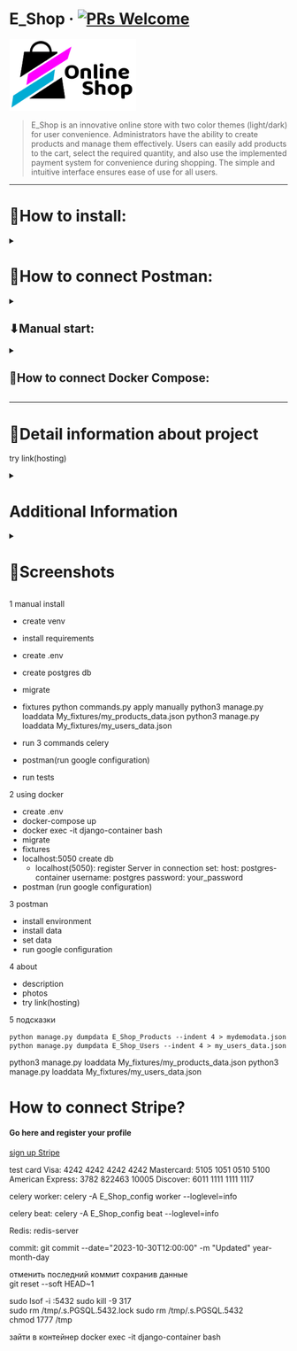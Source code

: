 # E_Shop &middot; [![PRs Welcome](https://img.shields.io/badge/PRs-welcome-brightgreen.svg?style=flat-square)](http://makeapullrequest.com)

[<img src="E_Shop_config/static/img/logo_dark.png" width="230" height="130">](#)

> E_Shop is an innovative online store with two color themes (light/dark) for user convenience.
> Administrators have the ability to create products and manage them effectively.
> Users can easily add products to the cart, select the required quantity, and also use the implemented payment system
> for
> convenience during shopping.
> The simple and intuitive interface ensures ease of use for all users.

<hr>

<h1>📍How to install: </h1>

<details><summary><h1>📮How to connect Postman:</h1></summary><br/>

- <h3>Import <b><i>"Postman Collections"</i></b> folder into Postman</h3>
- <h3>Set the environment settings <b><i>"User Data e_shop"</i></b></h3>
- <h3>The <b><i>"E_Shop_API"</i></b> collection contains requests</h3>
</details>


<details><summary><h2>⬇Manual start:</h2></summary><br>
<h3>Connect venv:</h3> 

```
python3 -m venv venv
```

<h3>Activate it:</h3>
<i>For Windows</i>

``` 
.\venv\Scripts\activate
```

<i>For MacOS</i>

``` 
source venv/bin/activate 
```

<h3>Install libraries:</h3>

```
pip install -r requirements.txt
```

<h3>Create Your .env:</h3>

```
# Django configuration
SECRET_KEY=your_secret_key
DEBUG=1  # Set 1 or 0 
#
# PostgreSQL (docker/local)
DB_ENGINE=django.db.backends.postgresql_psycopg2
DB_NAME=your_db_name
DB_USER=your_db_user
DB_PASSWORD=your_db_password
DB_PORT=your_db_port
#
# pgadmin container
PGADMIN_DEFAULT_EMAIL=your_pgadmin_email
PGADMIN_DEFAULT_PASSWORD=your_pgadmin_password
#
# Stripe payment
STRIPE_PUBLIC_KEY=pk_key
STRIPE_SECRET_KEY=sk_key
#
# Settings Gmail SMTP
EMAIL_HOST_USER=your@gmail.com
EMAIL_HOST_PASSWORD=your_email_password
```

<h3>Create PostgreSQ DB: </h3>
<i>Server > Data Bases > Create DB and give name</i>

```
e_shop_db
```

<h3>Apply migrations:</h3>

```
python manage.py migrate
```

<h3>Install fixtures:</h3>

```
python commands.py
```

<h3>Run Commands:</h3>

<i>Runserver:</i>

```
python manage.py runserver
```

<i>Celery worker:</i>

```
celery -A E_Shop_config worker --loglevel=info
```

<i>Celery beat:</i>

```
celery -A E_Shop_config beat --loglevel=info
```

<h3>Use Postman Collections:</h3>
To configure, go to the Google Configuration, select <b>"Change Sites"</b> and install the <b>"Social application"</b>.
<pre>
E_Shop_API.postman_collection.json
User Data e_shop.postman_environment.json
</pre>

</details>


<details><summary><h2>🐳How to connect Docker Compose:</h2></summary><br/>

<h3>Create Your .env:</h3>

```
# Django configuration
SECRET_KEY=your_secret_key
DEBUG=1  # Set 1 or 0 
#
# PostgreSQL (docker/local)
DB_ENGINE=django.db.backends.postgresql_psycopg2
DB_NAME=your_db_name
DB_USER=your_db_user
DB_PASSWORD=your_db_password
DB_PORT=your_db_port
#
# pgadmin container
PGADMIN_DEFAULT_EMAIL=your_pgadmin_email
PGADMIN_DEFAULT_PASSWORD=your_pgadmin_password
#
# Stripe payment
STRIPE_PUBLIC_KEY=pk_key
STRIPE_SECRET_KEY=sk_key
#
# Settings Gmail SMTP
EMAIL_HOST_USER=your@gmail.com
EMAIL_HOST_PASSWORD=your_email_password
```

<h3>UP Docker-compose:</h3>

```
docker-compose up
```

<h3>Login to the container console:</h3>

```
docker exec -it django-container bash
```

<h3>Apply migrations:</h3>

```
python manage.py migrate
```

<h3>Install fixtures:</h3>

```
python commands.py
```

<h3>Use Postman Collections:</h3>
To configure, go to the Google Configuration, select <b>"Change Sites"</b> and install the <b>"Social application"</b>.
<pre>
E_Shop_API.postman_collection.json
User Data e_shop.postman_environment.json
</pre>

</details>

<hr>
<h1>📂Detail information about project</h1>

try link(hosting)

<details><summary><h1>Additional Information</h1></summary><br/>
        test card
            Visa: 4242 4242 4242 4242
            Mastercard: 5105 1051 0510 5100
            American Express: 3782 822463 10005
            Discover: 6011 1111 1111 1117

<p>
<b>user admin :</b> <br>
        admin@gmail.com
Testpass1 <br>
<b>basic user :</b> <br>
user@gmail.com <br>
Testpass1</p>
</details>

<details><summary><h1>📂Screenshots</h1></summary><br/>
- photo 1
- photo 2
- photo 3
- photo 4
</details>





1 manual install

- create venv
- install requirements
- create .env
- create postgres db
- migrate
- fixtures
  python commands.py
  apply manually
  python3 manage.py loaddata My_fixtures/my_products_data.json
  python3 manage.py loaddata My_fixtures/my_users_data.json

- run 3 commands celery
- postman(run google configuration)
- run tests

2 using docker

- create .env
- docker-compose up
- docker exec -it django-container bash
- migrate
- fixtures
- localhost:5050 create db
    - localhost(5050):
      register Server
      in connection set:
      host: postgres-container
      username: postgres
      password: your_password
- postman (run google configuration)

3 postman

- install environment
- install data
- set data
- run google configuration

4 about

- description
- photos
- try link(hosting)

5 подсказки

```
python manage.py dumpdata E_Shop_Products --indent 4 > mydemodata.json
python manage.py dumpdata E_Shop_Users --indent 4 > my_users_data.json
```

python3 manage.py loaddata My_fixtures/my_products_data.json
python3 manage.py loaddata My_fixtures/my_users_data.json









<h1>How to connect Stripe?</h1>
<h4>Go here and register your profile </h4>
<a href="https://dashboard.stripe.com/login"> sign up Stripe</a>





test card
Visa: 4242 4242 4242 4242
Mastercard: 5105 1051 0510 5100
American Express: 3782 822463 10005
Discover: 6011 1111 1111 1117

celery worker:
celery -A E_Shop_config worker --loglevel=info

celery beat:
celery -A E_Shop_config beat --loglevel=info

Redis:
redis-server

commit:
git commit --date="2023-10-30T12:00:00" -m "Updated"
year-month-day

отменить последний коммит сохранив данные  
git reset --soft HEAD~1

sudo lsof -i :5432
sudo kill -9 317  
sudo rm /tmp/.s.PGSQL.5432.lock
sudo rm /tmp/.s.PGSQL.5432             
chmod 1777 /tmp

зайти в контейнер
docker exec -it django-container bash